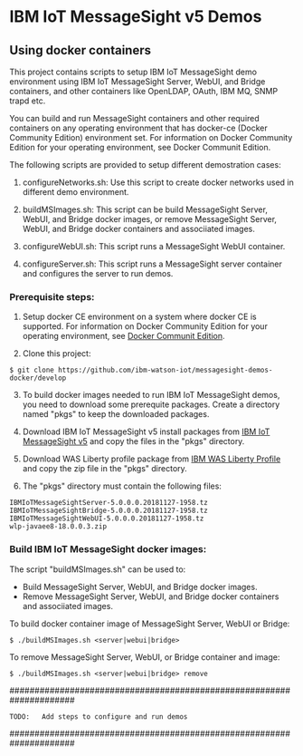 # IBM IoT MessageSight v5 Demos
## Using docker containers

This project contains scripts to setup IBM IoT MessageSight demo environment using IBM IoT MessageSight
Server, WebUI, and Bridge containers, and other containers like OpenLDAP, OAuth, IBM MQ, SNMP trapd etc.

You can build and run MessageSight containers and other required containers on any operating environment that has docker-ce (Docker Community Edition) environment set. For information on Docker Community Edition for your operating environment, see Docker Communit Edition.

The following scripts are provided to setup different demostration cases:

1. configureNetworks.sh: Use this script to create docker networks used in different demo environment.

2. buildMSImages.sh: This script can be build MessageSight Server, WebUI, and Bridge docker images, or remove MessageSight Server, WebUI, and Bridge docker containers and associiated images.

3. configureWebUI.sh: This script runs a MessageSight WebUI container.

4. configureServer.sh: This script runs a MessageSight server container and configures the server to run demos.

### Prerequisite steps:

1. Setup docker CE environment on a system where docker CE is supported. For information on Docker Community Edition for your operating environment, see [Docker Communit Edition](https://store.docker.com/search?q=Docker%20Community%20Edition&type=edition&offering=community).

2. Clone this project:
```
$ git clone https://github.com/ibm-watson-iot/messagesight-demos-docker/develop
```

3. To build docker images needed to run IBM IoT MessageSight demos, you need to download some prerequite packages. Create a directory named "pkgs" to keep the downloaded packages.

4. Download IBM IoT MessageSight v5 install packages from [IBM IoT MessageSight v5](https://developer.ibm.com/iotplatform/2018/12/11/ibm-iot-messagesight-v5-announced/) and copy the files in the "pkgs" directory.

5. Download WAS Liberty profile package from [IBM WAS Liberty Profile](https://developer.ibm.com/wasdev/downloads/#asset/runtimes-wlp-javaee8) and copy the zip file in the "pkgs" directory.

6. The "pkgs" directory must contain the following files:
```
IBMIoTMessageSightServer-5.0.0.0.20181127-1958.tz
IBMIoTMessageSightBridge-5.0.0.0.20181127-1958.tz
IBMIoTMessageSightWebUI-5.0.0.0.20181127-1958.tz
wlp-javaee8-18.0.0.3.zip
```

### Build IBM IoT MessageSight docker images:

The script "buildMSImages.sh" can be used to:

- Build MessageSight Server, WebUI, and Bridge docker images.
- Remove MessageSight Server, WebUI, and Bridge docker containers and associiated images.

To build docker container image of MessageSight Server, WebUI or Bridge:
```
$ ./buildMSImages.sh <server|webui|bridge>
```

To remove MessageSight Server, WebUI, or Bridge container and image:
```
$ ./buildMSImages.sh <server|webui|bridge> remove
```


#####################################################################

    TODO:   Add steps to configure and run demos

#####################################################################


